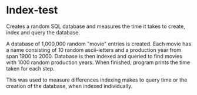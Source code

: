 # Index-test
Creates a random SQL database and measures the time it takes to create, index and query the database.

A database of 1,000,000 random "movie" entries is created. Each movie has a name consisting of 10 random 
ascii-letters and a production year from span 1900 to 2000. Database is then indexed and queried to find
movies with 1000 random production years. When finished, program prints the time taken for each step.

This was used to measure differences indexing makes to query time or the creation of the database, when indexed
individually.
